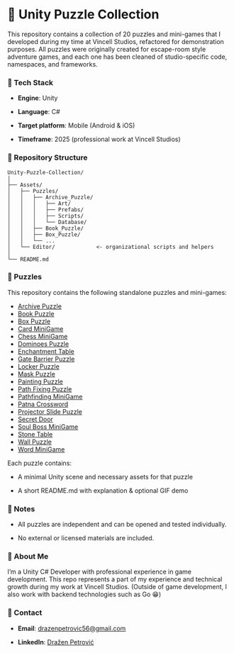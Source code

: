 # 🧩 **Unity Puzzle Collection**

This repository contains a collection of 20 puzzles and mini-games that I developed during my time at Vincell Studios, refactored for demonstration purposes.
All puzzles were originally created for escape-room style adventure games, and each one has been cleaned of studio-specific code, namespaces, and frameworks.


### 🔧 Tech Stack

- **Engine**: Unity

- **Language**: C#

- **Target platform**: Mobile (Android & iOS)

- **Timeframe**: 2025 (professional work at Vincell Studios)


### 📁 Repository Structure
```text
Unity-Puzzle-Collection/
│
├── Assets/
│   ├── Puzzles/
│   │   ├── Archive_Puzzle/
│   │   │   ├── Art/
│   │   │   ├── Prefabs/
│   │   │   ├── Scripts/
│   │   │   └── Database/
│   │   ├── Book_Puzzle/
│   │   ├── Box_Puzzle/
│   │   └── ...
│   └── Editor/             <- organizational scripts and helpers
│
└── README.md 
```

### 🧩 Puzzles

This repository contains the following standalone puzzles and mini-games:

- [Archive Puzzle](Assets/Puzzles/Archive_Puzzle)
- [Book Puzzle](Assets/Puzzles/Book_Puzzle)
- [Box Puzzle](Assets/Puzzles/Box_Puzzle)
- [Card MiniGame](Assets/Puzzles/Card_MiniGame)
- [Chess MiniGame](Assets/Puzzles/Chess_MiniGame)
- [Dominoes Puzzle](Assets/Puzzles/Dominoes_Puzzle)
- [Enchantment Table](Assets/Puzzles/Enchantment_Table)
- [Gate Barrier Puzzle](Assets/Puzzles/Gate_Barrier_Puzzle)
- [Locker Puzzle](Assets/Puzzles/Locker_Puzzle)
- [Mask Puzzle](Assets/Puzzles/Mask_Puzzle)
- [Painting Puzzle](Assets/Puzzles/Painting_Puzzle)
- [Path Fixing Puzzle](Assets/Puzzles/Path_Fixing_Puzzle)
- [Pathfinding MiniGame](Assets/Puzzles/Pathfinding_MiniGame)
- [Patna Crossword](Assets/Puzzles/PatnaCrossword)
- [Projector Slide Puzzle](Assets/Puzzles/Projector_Slide_Puzzle)
- [Secret Door](Assets/Puzzles/SecretDoor)
- [Soul Boss MiniGame](Assets/Puzzles/Soul_Boss_Minigame)
- [Stone Table](Assets/Puzzles/StoneTable)
- [Wall Puzzle](Assets/Puzzles/Wall_Puzzle)
- [Word MiniGame](Assets/Puzzles/Word_Minigame)


Each puzzle contains:

- A minimal Unity scene and necessary assets for that puzzle

- A short README.md with explanation & optional GIF demo


### 🧰 Notes

- All puzzles are independent and can be opened and tested individually.

- No external or licensed materials are included.


### 👤 About Me

I’m a Unity C# Developer with professional experience in game development.
This repo represents a part of my experience and technical growth during my work at Vincell Studios.
(Outside of game development, I also work with backend technologies such as Go 😁)


### 🔗 Contact

- **Email**: drazenpetrovic56@gmail.com

- **LinkedIn**: [Dražen Petrović](https://www.linkedin.com/in/drazen-petrovic/)